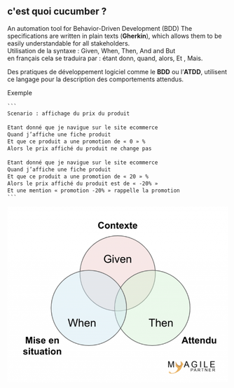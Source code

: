 ## c'est quoi cucumber ?  
An automation tool for Behavior-Driven Development (BDD) 
The specifications are written in plain texts (**Gherkin**), which allows them to be easily
understandable for all stakeholders.  
Utilisation de la syntaxe  :   Given, When, Then, And and But   
en français cela se traduira par :  étant donn, quand, alors, Et , Mais.

Des pratiques de développement logiciel comme le **BDD** ou l’**ATDD**, utilisent ce langage pour la description
des comportements attendus.

Exemple 

    ```
    Scenario : affichage du prix du produit

    Etant donné que je navigue sur le site ecommerce
    Quand j’affiche une fiche produit
    Et que ce produit a une promotion de « 0 » %
    Alors le prix affiché du produit ne change pas
    
    Etant donné que je navigue sur le site ecommerce
    Quand j’affiche une fiche produit
    Et que ce produit a une promotion de « 20 » %
    Alors le prix affiché du produit est de « -20% »
    Et une mention « promotion -20% » rappelle la promotion
    ```

![img.png](img.png)
 
